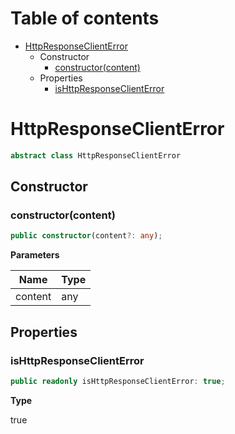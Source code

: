 # Table of contents

* [HttpResponseClientError][ClassDeclaration-13]
    * Constructor
        * [constructor(content)][Constructor-7]
    * Properties
        * [isHttpResponseClientError][PropertyDeclaration-32]

# HttpResponseClientError

```typescript
abstract class HttpResponseClientError
```
## Constructor

### constructor(content)

```typescript
public constructor(content?: any);
```

**Parameters**

| Name    | Type |
| ------- | ---- |
| content | any  |

## Properties

### isHttpResponseClientError

```typescript
public readonly isHttpResponseClientError: true;
```

**Type**

true

[ClassDeclaration-13]: httpresponseclienterror.md#httpresponseclienterror
[Constructor-7]: httpresponseclienterror.md#constructorcontent
[PropertyDeclaration-32]: httpresponseclienterror.md#ishttpresponseclienterror